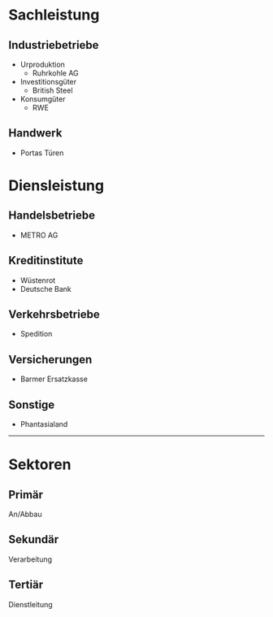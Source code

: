 # Sachleistung
## Industriebetriebe
- Urproduktion
    - Ruhrkohle AG
- Investitionsgüter
    - British Steel
- Konsumgüter
    - RWE
## Handwerk
- Portas Türen
# Diensleistung
## Handelsbetriebe
- METRO AG
## Kreditinstitute
- Wüstenrot
- Deutsche Bank
## Verkehrsbetriebe
- Spedition
## Versicherungen
- Barmer Ersatzkasse
## Sonstige
- Phantasialand

--- 
# Sektoren
## Primär
An/Abbau
## Sekundär
Verarbeitung
## Tertiär
Dienstleitung